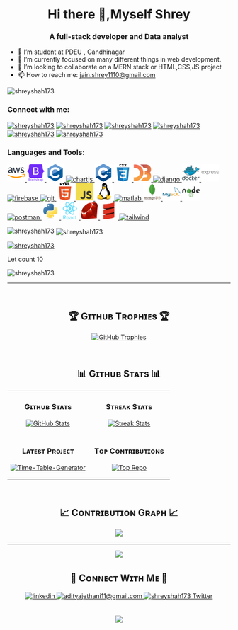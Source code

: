 ### 

<!--
**shreyshah173/shreyshah173** is a ✨ _special_ ✨ repository because its `README.md` (this file) appears on your GitHub profile.

Here are some ideas to get you started:
-->



<h1 align="center">Hi there 👋,Myself Shrey</h1>
<h3 align="center">A full-stack developer and Data analyst</h3>

- 🔭 I’m student at PDEU , Gandhinagar
- 🌱 I’m currently focused on many different things in web development.
- 👯 I’m looking to collaborate on a MERN stack or HTML,CSS,JS project
- 📫 How to reach me: jain.shrey1110@gmail.com



<p align="left"> <img src="https://komarev.com/ghpvc/?username=shreyshah173&label=Profile%20views&color=0e75b6&style=flat" alt="shreyshah173" /> </p>

<h3 align="left">Connect with me:</h3>
<p align="left">
<a href="https://twitter.com/shreyshah173" target="blank"><img align="center" src="https://raw.githubusercontent.com/rahuldkjain/github-profile-readme-generator/master/src/images/icons/Social/twitter.svg" alt="shreyshah173" height="30" width="40" /></a>
<a href="https://linkedin.com/in/shreyshah173" target="blank"><img align="center" src="https://raw.githubusercontent.com/rahuldkjain/github-profile-readme-generator/master/src/images/icons/Social/linked-in-alt.svg" alt="shreyshah173" height="30" width="40" /></a>
<a href="https://instagram.com/shreyshah173" target="blank"><img align="center" src="https://raw.githubusercontent.com/rahuldkjain/github-profile-readme-generator/master/src/images/icons/Social/instagram.svg" alt="shreyshah173" height="30" width="40" /></a>
<a href="https://www.codechef.com/users/shreyshah173" target="blank"><img align="center" src="https://cdn.jsdelivr.net/npm/simple-icons@3.1.0/icons/codechef.svg" alt="shreyshah173" height="30" width="40" /></a>
<a href="https://codeforces.com/profile/shreyshah173" target="blank"><img align="center" src="https://raw.githubusercontent.com/rahuldkjain/github-profile-readme-generator/master/src/images/icons/Social/codeforces.svg" alt="shreyshah173" height="30" width="40" /></a>
<a href="https://www.leetcode.com/shreyshah173" target="blank"><img align="center" src="https://raw.githubusercontent.com/rahuldkjain/github-profile-readme-generator/master/src/images/icons/Social/leet-code.svg" alt="shreyshah173" height="30" width="40" /></a>
</p>

<h3>Languages and Tools:</h3>
<div align="left">
  <p>
    <a href="https://aws.amazon.com" target="_blank" rel="noreferrer">
      <img src="https://raw.githubusercontent.com/devicons/devicon/master/icons/amazonwebservices/amazonwebservices-original-wordmark.svg" alt="aws" width="40" height="40"/>
    </a>
    <a href="https://getbootstrap.com" target="_blank" rel="noreferrer">
      <img src="https://raw.githubusercontent.com/devicons/devicon/master/icons/bootstrap/bootstrap-plain-wordmark.svg" alt="bootstrap" width="40" height="40"/>
    </a>
    <a href="https://www.cprogramming.com/" target="_blank" rel="noreferrer">
      <img src="https://raw.githubusercontent.com/devicons/devicon/master/icons/c/c-original.svg" alt="c" width="40" height="40"/>
    </a>
    <a href="https://www.chartjs.org" target="_blank" rel="noreferrer">
      <img src="https://www.chartjs.org/media/logo-title.svg" alt="chartjs" width="40" height="40"/>
    </a>
    <a href="https://www.w3schools.com/cpp/" target="_blank" rel="noreferrer">
      <img src="https://raw.githubusercontent.com/devicons/devicon/master/icons/cplusplus/cplusplus-original.svg" alt="cplusplus" width="40" height="40"/>
    </a>
    <a href="https://www.w3schools.com/css/" target="_blank" rel="noreferrer">
      <img src="https://raw.githubusercontent.com/devicons/devicon/master/icons/css3/css3-original-wordmark.svg" alt="css3" width="40" height="40"/>
    </a>
    <a href="https://d3js.org/" target="_blank" rel="noreferrer">
      <img src="https://raw.githubusercontent.com/devicons/devicon/master/icons/d3js/d3js-original.svg" alt="d3js" width="40" height="40"/>
    </a>
    <a href="https://www.djangoproject.com/" target="_blank" rel="noreferrer">
      <img src="https://cdn.worldvectorlogo.com/logos/django.svg" alt="django" width="40" height="40"/>
    </a>
    <a href="https://www.docker.com/" target="_blank" rel="noreferrer">
      <img src="https://raw.githubusercontent.com/devicons/devicon/master/icons/docker/docker-original-wordmark.svg" alt="docker" width="40" height="40"/>
    </a>
    <a href="https://expressjs.com" target="_blank" rel="noreferrer">
      <img src="https://raw.githubusercontent.com/devicons/devicon/master/icons/express/express-original-wordmark.svg" alt="express" width="40" height="40"/>
    </a>
    <a href="https://firebase.google.com/" target="_blank" rel="noreferrer">
      <img src="https://www.vectorlogo.zone/logos/firebase/firebase-icon.svg" alt="firebase" width="40" height="40"/>
    </a>
    <a href="https://git-scm.com/" target="_blank" rel="noreferrer">
      <img src="https://www.vectorlogo.zone/logos/git-scm/git-scm-icon.svg" alt="git" width="40" height="40"/>
    </a>
    <a href="https://www.w3.org/html/" target="_blank" rel="noreferrer">
      <img src="https://raw.githubusercontent.com/devicons/devicon/master/icons/html5/html5-original-wordmark.svg" alt="html5" width="40" height="40"/>
    </a>
    <a href="https://developer.mozilla.org/en-US/docs/Web/JavaScript" target="_blank" rel="noreferrer">
      <img src="https://raw.githubusercontent.com/devicons/devicon/master/icons/javascript/javascript-original.svg" alt="javascript" width="40" height="40"/>
    </a>
    <a href="https://www.linux.org/" target="_blank" rel="noreferrer">
      <img src="https://raw.githubusercontent.com/devicons/devicon/master/icons/linux/linux-original.svg" alt="linux" width="40" height="40"/>
    </a>
    <a href="https://www.mathworks.com/" target="_blank" rel="noreferrer">
      <img src="https://upload.wikimedia.org/wikipedia/commons/2/21/Matlab_Logo.png" alt="matlab" width="40" height="40"/>
    </a>
    <a href="https://www.mongodb.com/" target="_blank" rel="noreferrer">
      <img src="https://raw.githubusercontent.com/devicons/devicon/master/icons/mongodb/mongodb-original-wordmark.svg" alt="mongodb" width="40" height="40"/>
    </a>
    <a href="https://www.mysql.com/" target="_blank" rel="noreferrer">
      <img src="https://raw.githubusercontent.com/devicons/devicon/master/icons/mysql/mysql-original-wordmark.svg" alt="mysql" width="40" height="40"/>
    </a>
    <a href="https://nodejs.org" target="_blank" rel="noreferrer">
      <img src="https://raw.githubusercontent.com/devicons/devicon/master/icons/nodejs/nodejs-original-wordmark.svg" alt="nodejs" width="40" height="40"/>
    </a>
    <a href="https://postman.com" target="_blank" rel="noreferrer">
      <img src="https://www.vectorlogo.zone/logos/getpostman/getpostman-icon.svg" alt="postman" width="40" height="40"/>
    </a>
    <a href="https://www.python.org" target="_blank" rel="noreferrer">
      <img src="https://raw.githubusercontent.com/devicons/devicon/master/icons/python/python-original.svg" alt="python" width="40" height="40"/>
    </a>
    <a href="https://reactjs.org/" target="_blank" rel="noreferrer">
      <img src="https://raw.githubusercontent.com/devicons/devicon/master/icons/react/react-original-wordmark.svg" alt="react" width="40" height="40"/>
    </a>
    <a href="https://www.ruby-lang.org/en/" target="_blank" rel="noreferrer">
      <img src="https://raw.githubusercontent.com/devicons/devicon/master/icons/ruby/ruby-original.svg" alt="ruby" width="40" height="40"/>
    </a>
    <a href="https://www.scala-lang.org" target="_blank" rel="noreferrer">
      <img src="https://raw.githubusercontent.com/devicons/devicon/master/icons/scala/scala-original.svg" alt="scala" width="40" height="40"/>
    </a>
    <a href="https://tailwindcss.com/" target="_blank" rel="noreferrer">
      <img src="https://www.vectorlogo.zone/logos/tailwindcss/tailwindcss-icon.svg" alt="tailwind" width="40" height="40"/>
    </a>
  </p>
</div>

<p><img align="left" src="https://github-readme-stats.vercel.app/api/top-langs?username=shreyshah173&show_icons=true&locale=en&layout=compact" alt="shreyshah173" /></p>

<p>&nbsp;<img align="center" src="https://github-readme-stats.vercel.app/api?username=shreyshah173&show_icons=true&locale=en" alt="shreyshah173" /></p>

<p align="left"> <a href="https://github.com/ryo-ma/github-profile-trophy"><img src="https://github-profile-trophy.vercel.app/?username=shreyshah173" alt="shreyshah173" /></a> </p>









<p>Let count 10</p>





<!--Profile Count Badge-->
<p align="left">
  <img src="https://komarev.com/ghpvc/?username=shreyshah173&label=Profile%20views&color=770677&style=for-the-badge&logo=star" alt="shreyshah173" style="padding-right:20px;" />
</p>

---
<br />
     



<!--Trophies Section-->   
<h2 align="center">🏆 Gɪᴛʜᴜʙ Tʀᴏᴘʜɪᴇs 🏆</h2>
<p align="center">
  <a href="https://github.com/shreyshah173/github-profile-trophy">
    <img src="https://github-profile-trophy.vercel.app/?username=shreyshah173&row=2&column=6&margin-w=20&margin-h=20" alt="GitHub Trophies">
  </a>
</p>
<br />

<!--Github stats Table--> 
<h2 align="center">📊 Gɪᴛʜᴜʙ Sᴛᴀᴛs 📊</h2>

<table width="100%">
  <tr>
    <td width="50%">
      <h3 align="center"><strong>Gɪᴛʜᴜʙ Sᴛᴀᴛs</strong></h3>
      <p align="center">
        <a href="https://github.com/shreyshah173">
          <img align="center" src="https://github-readme-stats.vercel.app/api?username=shreyshah173&count_private=true&show_icons=true&theme=nightowl" alt="GitHub Stats" />
        </a>
      </p>
    </td>
    <td width="50%">
      <h3 align="center"><strong>Sᴛʀᴇᴀᴋ Sᴛᴀᴛs</strong></h3>
      <p align="center">
        <a href="https://github.com/shreyshah173">
          <img align="center" src="https://streak-stats.demolab.com?user=shreyshah173&theme=nightowl" alt="Streak Stats" />
        </a>
      </p>
    </td>
  </tr>
  <tr>
    <td width="50%">
      <h3 align="center"><strong>Lᴀᴛᴇsᴛ Pʀᴏᴊᴇᴄᴛ</strong></h3>
      <p align="center">
        <a href="https://github.com/shreyshah173/SignLanguageDetection">
          <img align="center" width="470" src="https://github-readme-stats.vercel.app/api/pin/?username=shreyshah173&repo=Time-Table-Generator&theme=nightowl&show_owner=true" alt="Time-Table-Generator" />
        </a>
      </p>
    </td>
    <td width="50%">
      <h3 align="center"><strong>Tᴏᴘ Cᴏɴᴛʀɪʙᴜᴛɪᴏɴs</strong></h3>
      <p align="center">
        <a href="https://github.com/shreyshah173">
          <img align="center" src="https://github-contributor-stats.vercel.app/api?username=shreyshah173&limit=3&theme=nightowl&show_owner=true&combine_all_yearly_contributions=true" alt="Top Repo" />
        </a>
      </p>
    </td>
  </tr>
</table>
<br />

<!--Contribution Graph-->
<h2 align="center">📈 Cᴏɴᴛʀɪʙᴜᴛɪᴏɴ Gʀᴀᴘʜ 📈</h2>
<div align="center">
    <img src="https://github-readme-activity-graph.vercel.app/graph?username=shreyshah173&bg_color=011627&color=79d3c3&line=c792ea&point=ffeb95&area=true&hide_border=false" border-radius="15">
</div>

---

<!--Dynamic Quote card updated everyday at 12 PM--> 















































<!--STARTS_HERE_QUOTE_CARD-->
<p align="center">
    <img src="https://readme-daily-quotes.vercel.app/api?author=Dan%20Millman&quote=The%20secret%20of%20change%20is%20to%20focus%20all%20your%20energy%20not%20on%20fighting%20the%20old%2C%20but%20on%20building%20the%20new.&theme=dark&bg_color=011627&author_color=ffeb95">
</p>
<!--ENDS_HERE_QUOTE_CARD-->
















































<!--Contact Section--> 

<h2 align="center">🤝 Cᴏɴɴᴇᴄᴛ Wɪᴛʜ Mᴇ 🤝 </h2>
<div align="center">
 <a href="[https://www.linkedin.com/in/shreyshah173/](https://www.linkedin.com/in/shreyshah173/)" target="_blank">
<img src=https://img.shields.io/badge/linkedin-%231E77B5.svg?&style=for-the-badge&logo=linkedin&logoColor=white alt=linkedin style="margin-bottom: 5px;" />
</a>
  
<a href="mailto:jain.shrey1110@gmail.com" target="_blank">
<img src="https://img.shields.io/badge/Gmail-D14836?style=for-the-badge&logo=gmail&logoColor=white" alt=adityajethani11@gmail.com mail style="margin-bottom: 5px;" />
</a>


<a href="https://twitter.com/shreyshah173" target="_blank">
<img src="https://img.shields.io/badge/Twitter-1DA1F2?style=for-the-badge&logo=twitter&logoColor=white" alt="shreyshah173 Twitter" style="margin-bottom: 5px;" />
</a>
</div>
<br/>



<!--Footer--> 
<p align="center">
  <img src="https://capsule-render.vercel.app/api?type=waving&color=gradient&height=65&section=footer"/>
</p>
